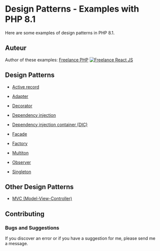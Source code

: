 # Design Patterns - Examples with PHP 8.1

Here are some examples of design patterns in PHP 8.1.


## Auteur

Author of these examples:
[Freelance PHP](https://www.devandweb.fr)
[![Freelance React JS](https://raw.githubusercontent.com/s-damian/medias/main/daw-freelance-developer.png)](https://www.devandweb.fr/freelance/developpeur-php)


## Design Patterns

* [Active record](https://github.com/s-damian/design-patterns-php/tree/master/src/active-record)

* [Adapter](https://github.com/s-damian/design-patterns-php/tree/master/src/adapter)

* [Decorator](https://github.com/s-damian/design-patterns-php/tree/master/src/decorator)

* [Dependency injection](https://github.com/s-damian/design-patterns-php/tree/master/src/dependency-injection)

* [Dependency injection container (DIC)](https://github.com/s-damian/design-patterns-php/tree/master/src/dependency-injection-container)

* [Facade](https://github.com/s-damian/design-patterns-php/tree/master/src/facade)

* [Factory](https://github.com/s-damian/design-patterns-php/tree/master/src/factory)

* [Multiton](https://github.com/s-damian/design-patterns-php/tree/master/src/multiton)

* [Observer](https://github.com/s-damian/design-patterns-php/tree/master/src/observer)

* [Singleton](https://github.com/s-damian/design-patterns-php/tree/master/src/singleton)


## Other Design Patterns

* [MVC (Model-View-Controller)](https://github.com/s-damian/mvc-pattern-php)


## Contributing

### Bugs and Suggestions

If you discover an error or if you have a suggestion for me, please send me a message.
